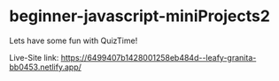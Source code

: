 # beginner-javascript-miniProjects2

Lets have some fun with QuizTime!

Live-Site link: https://6499407b1428001258eb484d--leafy-granita-bb0453.netlify.app/
